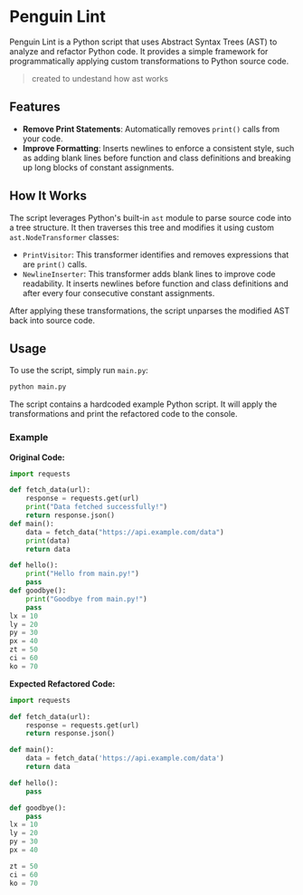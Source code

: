 # Penguin Lint

Penguin Lint is a Python script that uses Abstract Syntax Trees (AST) to analyze and refactor Python code. It provides a simple framework for programmatically applying custom transformations to Python source code.
> created to undestand how ast works 

## Features

- **Remove Print Statements**: Automatically removes `print()` calls from your code.
- **Improve Formatting**: Inserts newlines to enforce a consistent style, such as adding blank lines before function and class definitions and breaking up long blocks of constant assignments.

## How It Works

The script leverages Python's built-in `ast` module to parse source code into a tree structure. It then traverses this tree and modifies it using custom `ast.NodeTransformer` classes:

- `PrintVisitor`: This transformer identifies and removes expressions that are `print()` calls.
- `NewlineInserter`: This transformer adds blank lines to improve code readability. It inserts newlines before function and class definitions and after every four consecutive constant assignments.

After applying these transformations, the script unparses the modified AST back into source code.

## Usage

To use the script, simply run `main.py`:

```bash
python main.py
```

The script contains a hardcoded example Python script. It will apply the transformations and print the refactored code to the console.

### Example

**Original Code:**

```python
import requests

def fetch_data(url):
    response = requests.get(url)
    print("Data fetched successfully!")
    return response.json()
def main():
    data = fetch_data("https://api.example.com/data")
    print(data)
    return data

def hello():
    print("Hello from main.py!")
    pass
def goodbye():
    print("Goodbye from main.py!")
    pass
lx = 10
ly = 20
py = 30
px = 40
zt = 50
ci = 60
ko = 70
```

**Expected Refactored Code:**

```python
import requests

def fetch_data(url):
    response = requests.get(url)
    return response.json()

def main():
    data = fetch_data('https://api.example.com/data')
    return data

def hello():
    pass

def goodbye():
    pass
lx = 10
ly = 20
py = 30
px = 40

zt = 50
ci = 60
ko = 70
```

